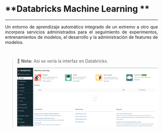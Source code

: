 # **Databricks Machine Learning **

***

<p style="text-align:justify">Un entorno de aprendizaje automático integrado de un extremo a otro que incorpora servicios administrados para el seguimiento de experimentos, entrenamientos de modelos, el desarrollo y la administración de features de modelos. </p>  
  
<br>

> 📝 **Nota:** Así se vería la interfaz en Databricks. 
>
>![databricks_machinelearning](images/databricks_machinelearning.png)


